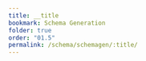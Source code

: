 ```yaml
---
title: __title
bookmark: Schema Generation
folder: true
order: "01.5"
permalink: /schema/schemagen/:title/
---
```

